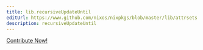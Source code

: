 ```yaml
---
title: lib.recursiveUpdateUntil
editUrl: https://www.github.com/nixos/nixpkgs/blob/master/lib/attrsets.nix#L1021C5
description: recursiveUpdateUntil
---
```


<a href="https://www.github.com/nixos/nixpkgs/blob/master/lib/attrsets.nix#L1021C5">Contribute Now!</a>
